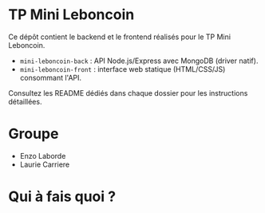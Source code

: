 # TP Mini Leboncoin

Ce dépôt contient le backend et le frontend réalisés pour le TP Mini Leboncoin.

- `mini-leboncoin-back` : API Node.js/Express avec MongoDB (driver natif).
- `mini-leboncoin-front` : interface web statique (HTML/CSS/JS) consommant l'API.

Consultez les README dédiés dans chaque dossier pour les instructions détaillées.

# Groupe 

- Enzo Laborde
- Laurie Carriere

# Qui à fais quoi ?
